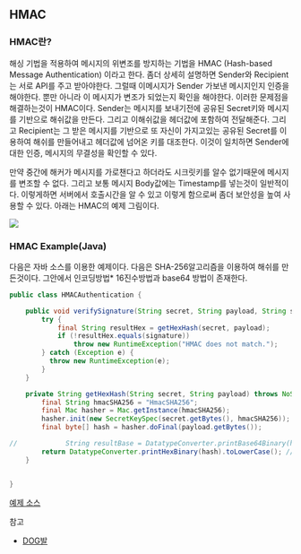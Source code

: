 ## HMAC
### HMAC란?
해싱 기법을 적용하여 메시지의 위변조를 방지하는 기법을 HMAC (Hash-based Message Authentication) 이라고 한다. 좀더 상세히 설명하면 Sender와 Recipient는 서로 API를 주고 받아야한다. 그럴때 이메시지가 Sender 가보낸 메시지인지 인증을 해야한다. 뿐만 아니라 이 메시지가 변조가 되었는지 확인을 해야한다. 이러한 문제점을 해결하는것이 HMAC이다. Sender는 메시지를 보내기전에 공유된 Secret키와 메시지를 기반으로 해쉬값을 만든다. 그리고 이해쉬값을 헤더값에 포함하여 전달해준다. 그리고 Recipient는 그 받은 메시지를 기반으로 또 자신이 가지고있는 공유된 Secret를 이용하여 해쉬를 만들어내고 헤더값에 넘어온 키를 대조한다. 이것이 일치하면 Sender에대한 인증, 메시지의 무결성을 확인할 수 있다.

만약 중간에 해커가 메시지를 가로챈다고 하더라도 시크릿키를 알수 없기때문에 메시지를 변조할 수 없다. 그리고 보통 메시지 Body값에는 Timestamp를 넣는것이 일반적이다. 이렇게하면 서버에서 호출시간을 알 수 있고 이렇게 함으로써 좀더 보안성을 높여 사용할 수 있다. 아래는 HMAC의 예제 그림이다.

![](https://i.imgur.com/a5IsX06.jpg)

### HMAC Example(Java)
다음은 자바 소스를 이용한 예제이다. 다음은 SHA-256알고리즘을 이용하여 해쉬를 만든것이다. 그안에서 인코딩방법*  16진수방법과 base64 방법이 존재한다.

```java
public class HMACAuthentication {

    public void verifySignature(String secret, String payload, String signature) {
        try {
            final String resultHex = getHexHash(secret, payload);
            if (!resultHex.equals(signature))
                throw new RuntimeException("HMAC does not match.");
        } catch (Exception e) {
          throw new RuntimeException(e);
        }
    }

    private String getHexHash(String secret, String payload) throws NoSuchAlgorithmException, InvalidKeyException {
        final String hmacSHA256 = "HmacSHA256";
        final Mac hasher = Mac.getInstance(hmacSHA256);
        hasher.init(new SecretKeySpec(secret.getBytes(), hmacSHA256));
        final byte[] hash = hasher.doFinal(payload.getBytes());

//            String resultBase = DatatypeConverter.printBase64Binary(hash); // to base64
        return DatatypeConverter.printHexBinary(hash).toLowerCase(); // to hex
    }


}
```

[예제 소스](https://github.com/minwan1/blog-example/tree/master/HMAC)

참고
* [DOG발](http://sunphiz.me/wp/archives/tag/hmac)
